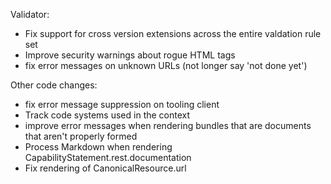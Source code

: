Validator:
* Fix support for cross version extensions across the entire valdation rule set
* Improve security warnings about rogue HTML tags
* fix error messages on unknown URLs (not longer say 'not done yet')

Other code changes:
* fix error message suppression on tooling client
* Track code systems used in the context 
* improve error messages when rendering bundles that are documents that aren't properly formed
* Process Markdown when rendering CapabilityStatement.rest.documentation
* Fix rendering of CanonicalResource.url
